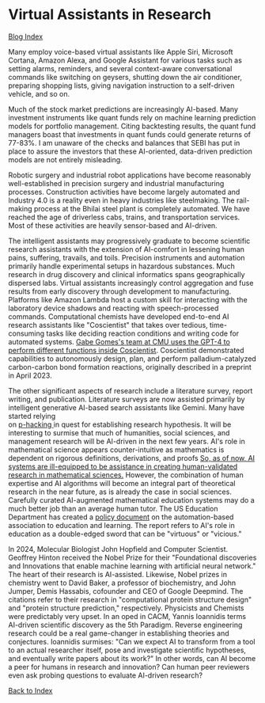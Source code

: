 # Virtual Assistants in Research

[Blog Index](../index.md)

Many employ voice-based virtual assistants like Apple Siri, Microsoft Cortana, Amazon Alexa, and Google 
Assistant for various tasks such as setting alarms, reminders, and several context-aware conversational
commands like switching on geysers, shutting down the air conditioner, preparing shopping lists, giving navigation
instruction to a self-driven vehicle, and so on.

Much of the stock market predictions are increasingly AI-based. Many investment instruments like quant
funds rely on machine learning prediction models for portfolio management. Citing backtesting results, the quant fund managers boast
that investments in quant funds could generate returns of 77-83%. I am unaware of the checks and balances that SEBI has put in place to assure the investors that 
these AI-oriented, data-driven prediction models are not entirely misleading. 

Robotic surgery and industrial robot applications have become reasonably well-established in precision
surgery and industrial manufacturing processes. Construction activities have become largely automated and 
Industry 4.0 is a reality even in heavy industries like steelmaking. The rail-making process at the Bhilai steel plant
is completely automated. We have reached the age of driverless cabs, trains, and transportation
services. Most of these activities are heavily sensor-based and AI-driven.  

The intelligent assistants may progressively graduate to become scientific research 
assistants with the extension of AI-comfort in lessening human pains, suffering, travails, and toils. Precision 
instruments and automation primarily handle experimental setups in hazardous substances. Much research in drug discovery and clinical
informatics spans geographically dispersed labs. Virtual assistants increasingly control aggregation and fuse results from early
discovery through development to manufacturing.
Platforms like Amazon Lambda host a custom skill for interacting with the laboratory 
device shadows and reacting with speech-processed commands. Computational chemists have developed
end-to-end AI research assistants like "Coscientist" that takes over tedious, time-consuming tasks like
deciding reaction conditions and writing code for automated systems. [Gabe Gomes's team at CMU uses the GPT-4 to perform 
different functions inside Coscientist](https://www.nature.com/articles/s41586-023-06792-0).
Coscientist demonstrated capabilities to autonomously design, plan, and 
perform palladium-catalyzed carbon-carbon bond formation reactions, originally described in a preprint in April 2023.

The other significant aspects of research include a literature survey, report writing, and publication. Literature surveys are 
now assisted primarily by intelligent generative AI-based search assistants like Gemini. Many have started relying  
on [p-hacking ](https://rkgofiitk.github.io/academic-issues.github.io/Topics/Prompt_engineering.html) in quest for establishing research hypothesis.
It will be interesting to surmise that much of humanities, social sciences, and
management research will be AI-driven in the next few years. AI's role in mathematical science appears counter-intuitive as mathematics 
is dependent on rigorous definitions, derivations, and proofs  [So, as of now, AI systems are ill-equipped
to be assistance in creating human-validated research in mathematical sciences.](https://www.nature.com/articles/s42254-024-00740-1)
However, the combination of human expertise and AI algorithms will become an integral part of theoretical research 
in the near future, as is already the case in social sciences. Carefully curated AI-augmented mathematical 
education systems may do a much better job than an average human tutor. The US Education Department has created a 
[policy document](https://www.ed.gov/sites/ed/files/documents/ai-report/ai-report.pdf) on the automation-based association
to education and learning. The report refers to AI's role in education as a double-edged sword that can be "virtuous" or "vicious."

In 2024,  Molecular Biologist John Hopfield and Computer Scientist.
Geoffrey Hinton received the Nobel Prize for their "Foundational discoveries and Innovations that enable machine learning with artificial
neural network." The heart of their research is AI-assisted. Likewise, Nobel prizes in chemistry went
to David Baker, a professor of biochemistry, and John Jumper, Demis Hassabis, cofounder and CEO of Google Deepmind.
The citations refer to their research in "computational protein structure design" and "protein structure prediction," 
respectively. Physicists and Chemists were predictably very upset. In an oped in CACM, Yannis Ioannidis terms 
AI-driven scientific discovery as the 5th Paradigm. Reverse engineering research could be a 
real game-changer in establishing theories and conjectures. Ioannidis surmises: "Can we expect AI to transform
from a tool to an actual researcher itself, pose and investigate scientific hypotheses, and eventually write
papers about its work?" In other words, can AI become a peer for humans in research and innovation? Can 
human peer reviewers even ask probing questions to evaluate AI-driven research? 

[Back to Index](../index.md)
